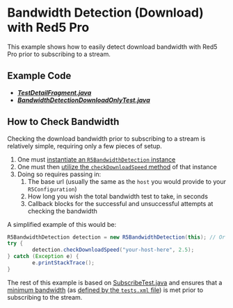 # Bandwidth Detection (Download) with Red5 Pro

This example shows how to easily detect download bandwidth with Red5 Pro prior to subscribing to a stream.

## Example Code

* **_[TestDetailFragment.java](../../TestDetailFragment.java)_**
* **_[BandwidthDetectionDownloadOnlyTest.java](BandwidthDetectionDownloadOnlyTest.java)_**

## How to Check Bandwidth

Checking the download bandwidth prior to subscribing to a stream is relatively simple, requiring only a few pieces of setup.

1. One must [instantiate an `R5BandwidthDetection` instance](BandwidthDetectionDownloadOnlyTest.java#L75)
2. One must then [utilize the `checkDownloadSpeed` method](BandwidthDetectionDownloadOnlyTest.java#L77) of that instance
3. Doing so requires passing in:
	1. The base url (usually the same as the `host` you would provide to your `R5Configuration`)
	2. How long you wish the total bandwidth test to take, in seconds
	3. Callback blocks for the successful and unsuccessful attempts at checking the bandwidth

A simplified example of this would be:

```java
R5BandwidthDetection detection = new R5BandwidthDetection(this); // Or your listener that implements R5BandwidthDetection.CallbackListener
try {
		detection.checkDownloadSpeed("your-host-here", 2.5);
} catch (Exception e) {
		e.printStackTrace();
}
```

The rest of this example is based on [SubscribeTest.java](../SubscribeTest/) and ensures that a [minimum bandwidth](BandwidthDetectionDownloadOnlyTest.java#L153) (as [defined by the `tests.xml` file](../../../../../../res/raw/tests.xml#L3)) is met prior to subscribing to the stream.

